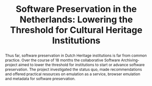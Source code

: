 ---
abstract: 'Thus far, software preservation in Dutch Heritage institutions is far from
  common practice. Over the course of 18 months the collaborative Software Archiving-project
  aimed to lower the threshold for institutions to start or advance software preservation.
  The project investigated the status quo, made recommendations and offered practical
  resources on emulation as a service, browser emulation and metadata for software
  preservation.

  '
creators:
- de Vos, Jesse
- O'Donohoe, Eoin
- Röck, Claudia
date: null
document_url: https://services.phaidra.univie.ac.at/api/object/o:1424933/download
grand_parent: iPRES
institutions:
- The Netherlands Institute for Sound and Vision
keywords:
- emulation
- software
- web browsers
- metadata
landing_page_url: https://phaidra.univie.ac.at/o:1424933
language: eng
layout: publication
license: CC BY 4.0 International
notes_url: null
parent: iPRES 2021
presentation_url: null
publication_type: paper
size: 105278
source_name: iPRES
title: 'Software Preservation in the Netherlands: Lowering the Threshold for Cultural
  Heritage Institutions'
year: 2021
---